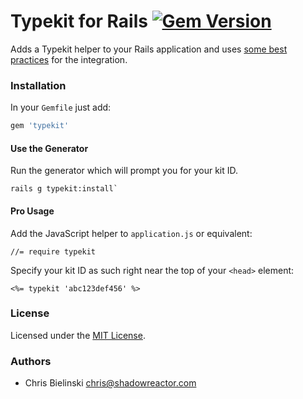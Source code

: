 # Typekit for Rails [![Gem Version](http://img.shields.io/gem/v/typekit.svg)](https://rubygems.org/gems/typekit-rails)

Adds a Typekit helper to your Rails application and uses [some best practices](http://www.hagenburger.net/BLOG/A-Better-Typekit-Integration.html) for the integration.

### Installation

In your `Gemfile` just add:

```ruby
gem 'typekit'
```

#### Use the Generator

Run the generator which will prompt you for your kit ID.

```
rails g typekit:install`
```

#### Pro Usage

Add the JavaScript helper to `application.js` or equivalent:

```
//= require typekit
```

Specify your kit ID as such right near the top of your `<head>` element:

```
<%= typekit 'abc123def456' %>
```

### License

Licensed under the [MIT License](http://opensource.org/licenses/mit-license.html).

### Authors

* Chris Bielinski <chris@shadowreactor.com>
